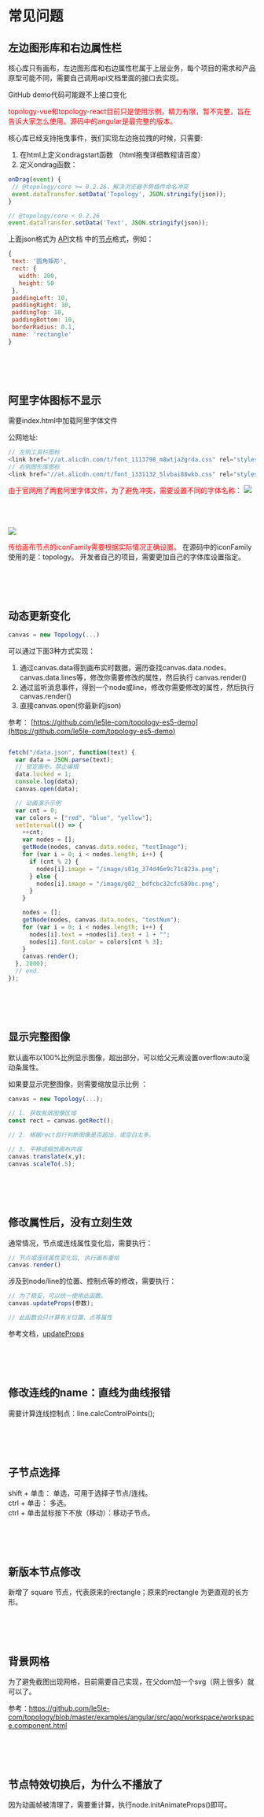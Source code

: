 # 常见问题

## 左边图形库和右边属性栏
核心库只有画布，左边图形库和右边属性栏属于上层业务，每个项目的需求和产品原型可能不同，需要自己调用api文档里面的接口去实现。

GitHub demo代码可能跟不上接口变化

<font color=red>
topology-vue和topology-react目前只是使用示例，精力有限，暂不完整，旨在告诉大家怎么使用。源码中的angular是最完整的版本。
</font>

核心库已经支持拖曳事件，我们实现左边拖拉拽的时候，只需要:<br>
 1. 在html上定义ondragstart函数 （html拖曳详细教程请百度）
 2. 定义ondrag函数：

 ```javascript
 onDrag(event) {
  // @topology/core >= 0.2.26，解决浏览器手势插件命名冲突
  event.dataTransfer.setData('Topology', JSON.stringify(json));
}

// @topology/core < 0.2.26
event.dataTransfer.setData('Text', JSON.stringify(json));
 ```


 上面json格式为 [API](https://www.yuque.com/alsmile/topology/design)文档 中的[节点](https://www.yuque.com/alsmile/topology/node)格式，例如：

 ```javascript
 {
  text: '圆角矩形',
  rect: {
    width: 200,
    height: 50
  },
  paddingLeft: 10,
  paddingRight: 10,
  paddingTop: 10,
  paddingBottom: 10,
  borderRadius: 0.1,
  name: 'rectangle'
}
 ```

 <br>
 <br>
 <br>

 ## 阿里字体图标不显示
 需要index.html中加载阿里字体文件

 公网地址:
 ``` javascript
 // 左侧工具栏图标
<link href="//at.alicdn.com/t/font_1113798_m8wtja2grda.css" rel="stylesheet" />
// 右侧图形库图标
<link href="//at.alicdn.com/t/font_1331132_5lvbai88wkb.css" rel="stylesheet" />
 ```
 <font color=red>由于官网用了两套阿里字体文件，为了避免冲突，需要设置不同的字体名称：</font>
 ![](https://cdn.nlark.com/yuque/0/2020/png/179380/1584586826729-a259fb9a-ef7a-4635-bad0-a9fa8713cdcc.png?x-oss-process=image%2Fresize%2Cw_700)

<br>
<br>
<br>

<img src="https://cdn.nlark.com/yuque/0/2020/png/179380/1584586835723-ad9ce83b-c890-4403-9b72-b03c5f5edeb0.png?x-oss-process=image%2Fresize%2Cw_1492" style="max-width:80%">

 <font color=red>传给画布节点的iconFamily需要根据实际情况正确设置。</font>
 在源码中的iconFamily使用的是：topology。 开发者自己的项目，需要更加自己的字体库设置指定。

 <br>
 <br>
 <br>

 ## 动态更新变化
 ``` javascript
 canvas = new Topology(...)
 ```

 可以通过下面3种方式实现：
 1. 通过canvas.data得到画布实时数据，遍历查找canvas.data.nodes、canvas.data.lines等，修改你需要修改的属性，然后执行 canvas.render()
 2. 通过监听消息事件，得到一个node或line，修改你需要修改的属性，然后执行 canvas.render()
 3. 直接canvas.open(你最新的json)

参考： [https://github.com/le5le-com/topology-es5-demo](https://github.com/le5le-com/topology-es5-demo)

```javascript

fetch("/data.json", function(text) {
  var data = JSON.parse(text);
  // 锁定画布，禁止编辑
  data.locked = 1;
  console.log(data);
  canvas.open(data);

  // 动画演示示例
  var cnt = 0;
  var colors = ["red", "blue", "yellow"];
  setInterval(() => {
    ++cnt;
    var nodes = [];
    getNode(nodes, canvas.data.nodes, "testImage");
    for (var i = 0; i < nodes.length; i++) {
      if (cnt % 2) {
        nodes[i].image = "/image/s01g_374d46e9c71c823a.png";
      } else {
        nodes[i].image = "/image/g02__bdfcbc32cfc689bc.png";
      }
    }

    nodes = [];
    getNode(nodes, canvas.data.nodes, "testNum");
    for (var i = 0; i < nodes.length; i++) {
      nodes[i].text = +nodes[i].text + 1 + "";
      nodes[i].font.color = colors[cnt % 3];
    }
    canvas.render();
  }, 2000);
  // end.
});
```
 <br>
 <br>
 <br>

## 显示完整图像

默认画布以100%比例显示图像，超出部分，可以给父元素设置overflow:auto滚动条属性。

如果要显示完整图像，则需要缩放显示比例 ：

``` javascript
canvas = new Topology(...);
                      
// 1. 获取有效图像区域
const rect = canvas.getRect();

// 2. 根据rect自行判断图像是否超出，或空白太多。

// 3. 平移或缩放画布内容
canvas.translate(x,y);
canvas.scaleTo(.5);
```
 <br>
 <br>
 <br>


## 修改属性后，没有立刻生效
通常情况，节点或连线属性变化后，需要执行：
```javascript
// 节点或连线属性变化后, 执行画布重绘
canvas.render()
```

涉及到node/line的位置、控制点等的修改，需要执行：
```javascript
// 为了稳妥，可以统一使用此函数。
canvas.updateProps(参数);

// 此函数会只计算有关位置、点等属性
```
参考文档，[updateProps](https://www.yuque.com/alsmile/topology/canvas#v4OFi)

 <br>
 <br>
 <br>

## 修改连线的name：直线为曲线报错
需要计算连线控制点：line.calcControlPoints();

 <br>
 <br>
 <br>

## 子节点选择
shift + 单击： 单选，可用于选择子节点/连线。<br>
ctrl + 单击： 多选。<br>
ctrl + 单击鼠标按下不放（移动）：移动子节点。

 <br>
 <br>
 <br>

## 新版本节点修改
新增了 square  节点，代表原来的rectangle；原来的rectangle 为更直观的长方形。

 <br>
 <br>
 <br>

## 背景网格
为了避免截图出现网格，目前需要自己实现，在父dom加一个svg（网上很多）就可以了。

参考：https://github.com/le5le-com/topology/blob/master/examples/angular/src/app/workspace/workspace.component.html

 <br>
 <br>
 <br>
 
## 节点特效切换后，为什么不播放了
因为动画帧被清理了，需要重计算，执行node.initAnimateProps()即可。
